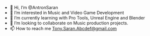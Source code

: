 - 👋 Hi, I’m @AntronSaran
- 👀 I’m interested in Music and Video Game Development
- 🌱 I’m currently learning with Pro Tools, Unreal Engine and Blender
- 💞️ I’m looking to collaborate on Music production projects.
- 📫 How to reach me Tony.Saran.Abcdef@gmail.com

<!---
AntronSaran/AntronSaran is a ✨ special ✨ repository because its `README.md` (this file) appears on your GitHub profile.
You can click the Preview link to take a look at your changes.
--->
